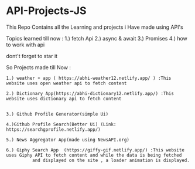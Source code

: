 # API-Projects-JS
This Repo Contains all the Learning and projects i Have made using API's

Topics learned till now :
1.) fetch Api
2.) async & await 
3.) Promises
4.) how to work with api 

dont't forget to star it



So Projects made till Now :

    1.) weather ☀️ app ( https://abhi-weather12.netlify.app/ ) :This website uses open weather api to fetch content 
    
    2.) Dictionary App(https://abhi-dictionary12.netlify.app/) :This website uses dictionary api to fetch content 
    
    
    3.) Github Profile Generator(simple Ui)
    
    4.)Github Profile Search(Better Ui) (Link: https://searchgprofile.netlify.app/)
    
    5.) News Aggregator App(made using NewsAPI.org)
    
    6.) Giphy Search App  (https://giffy-gif.netlify.app/) :This website uses Giphy API to fetch content and while the data is being fetched 
              and displayed on the site , a loader animation is displayed.
